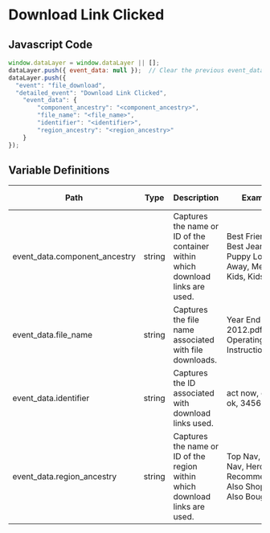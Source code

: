 # Download Link Clicked

### 

## Javascript Code
```js
window.dataLayer = window.dataLayer || [];
dataLayer.push({ event_data: null });  // Clear the previous event_data object.
dataLayer.push({
  "event": "file_download",
  "detailed_event": "Download Link Clicked",
    "event_data": {
        "component_ancestry": "<component_ancestry>",
        "file_name": "<file_name>",
        "identifier": "<identifier>",
        "region_ancestry": "<region_ancestry>"
    }
});
```

## Variable Definitions

|Path|Type|Description|Example|Pattern|Min Length|Max Length|Minimum|Maximum|Multiple Of|
| --- | --- | --- | --- | --- | --- | --- | --- | --- | --- |
|event_data.component_ancestry|string|Captures the name or ID of the container within which download links are used.|Best Friends - Best Jeans, Puppy Love, Sail Away, Mens, Kids, Kids : Tops|||||||
|event_data.file_name|string|Captures the file name associated with file downloads.|Year End 2012.pdf, Operating Instructions.doc`|||||||
|event_data.identifier|string|Captures the ID associated with download links used.|act now, cancel, ok, 3456, 8765|||||||
|event_data.region_ancestry|string|Captures the name or ID of the region within which download links are used.|Top Nav, Footer Nav, Hero, Recommended, Also Shopped, Also Bought|||||||




